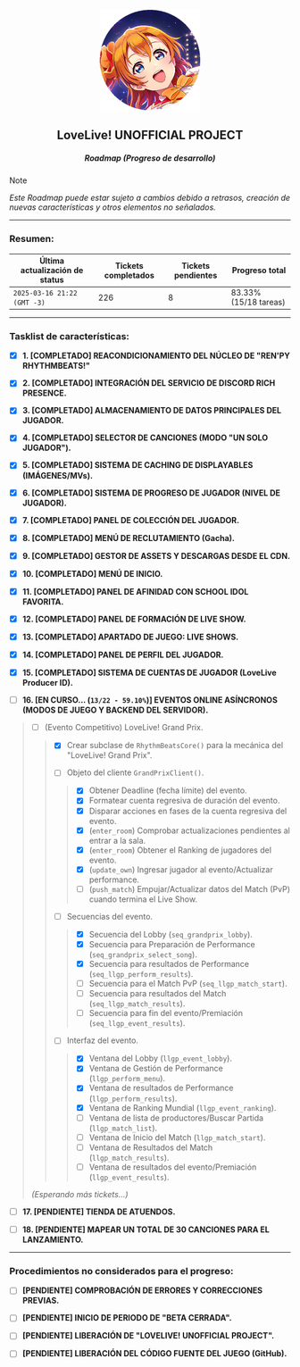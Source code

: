 <p align="center">
  <img width="180" height="180" src="https://github.com/CharlieFuu69/RenPy_RhythmBeats/blob/main/icons/llup_icon.png">
</p>

<h2 align="center"> LoveLive! UNOFFICIAL PROJECT </h2>
<h5 align="center"> Roadmap (Progreso de desarrollo) </h5>

> [!NOTE]
> _Este Roadmap puede estar sujeto a cambios debido a retrasos, creación de nuevas características y otros elementos no señalados._

---

### Resumen:

| Última actualización de status | Tickets completados | Tickets pendientes | Progreso total         |
|---|---|---|---|
| `2025-03-16 21:22 (GMT -3)`    | 226                 | 8                  | 83.33% (15/18 tareas)  |

---

### Tasklist de características:

- [x] **1. [COMPLETADO] REACONDICIONAMIENTO DEL NÚCLEO DE "REN'PY RHYTHMBEATS!"**

- [x] **2. [COMPLETADO] INTEGRACIÓN DEL SERVICIO DE DISCORD RICH PRESENCE.**

- [x] **3. [COMPLETADO] ALMACENAMIENTO DE DATOS PRINCIPALES DEL JUGADOR.**

- [x] **4. [COMPLETADO] SELECTOR DE CANCIONES (MODO "UN SOLO JUGADOR").**

- [x] **5. [COMPLETADO] SISTEMA DE CACHING DE DISPLAYABLES (IMÁGENES/MVs).**

- [x] **6. [COMPLETADO] SISTEMA DE PROGRESO DE JUGADOR (NIVEL DE JUGADOR).**

- [x] **7. [COMPLETADO] PANEL DE COLECCIÓN DEL JUGADOR.**

- [x] **8. [COMPLETADO] MENÚ DE RECLUTAMIENTO (Gacha).**

- [x] **9. [COMPLETADO] GESTOR DE ASSETS Y DESCARGAS DESDE EL CDN.**

- [x] **10. [COMPLETADO] MENÚ DE INICIO.**

- [x] **11. [COMPLETADO] PANEL DE AFINIDAD CON SCHOOL IDOL FAVORITA.**

- [x] **12. [COMPLETADO] PANEL DE FORMACIÓN DE LIVE SHOW.**

- [x] **13. [COMPLETADO] APARTADO DE JUEGO: LIVE SHOWS.**

- [x] **14. [COMPLETADO] PANEL DE PERFIL DEL JUGADOR.**

- [x] **15. [COMPLETADO] SISTEMA DE CUENTAS DE JUGADOR (LoveLive Producer ID).**

- [ ] **16. [EN CURSO... (`13/22 - 59.10%`)] EVENTOS ONLINE ASÍNCRONOS (MODOS DE JUEGO Y BACKEND DEL SERVIDOR).**
>
>    - [ ] (Evento Competitivo) LoveLive! Grand Prix.
>    >    - [x] Crear subclase de `RhythmBeatsCore()` para la mecánica del "LoveLive! Grand Prix".
>    >
>    >    - [ ] Objeto del cliente `GrandPrixClient()`.
>    >    >    - [x] Obtener Deadline (fecha límite) del evento.
>    >    >    - [x] Formatear cuenta regresiva de duración del evento.
>    >    >    - [x] Disparar acciones en fases de la cuenta regresiva del evento.
>    >    >    - [x] (`enter_room`) Comprobar actualizaciones pendientes al entrar a la sala.
>    >    >    - [x] (`enter_room`) Obtener el Ranking de jugadores del evento.
>    >    >    - [x] (`update_own`) Ingresar jugador al evento/Actualizar performance.
>    >    >    - [ ] (`push_match`) Empujar/Actualizar datos del Match (PvP) cuando termina el Live Show.
>    >
>    >    - [ ] Secuencias del evento.
>    >    >    - [x] Secuencia del Lobby (`seq_grandprix_lobby`).
>    >    >    - [x] Secuencia para Preparación de Performance (`seq_grandprix_select_song`).
>    >    >    - [x] Secuencia para resultados de Performance (`seq_llgp_perform_results`).
>    >    >    - [ ] Secuencia para el Match PvP (`seq_llgp_match_start`).
>    >    >    - [ ] Secuencia para resultados del Match (`seq_llgp_match_results`).
>    >    >    - [ ] Secuencia para fin del evento/Premiación (`seq_llgp_event_results`).
>    >
>    >    - [ ] Interfaz del evento.
>    >    >    - [x] Ventana del Lobby (`llgp_event_lobby`).
>    >    >    - [x] Ventana de Gestión de Performance (`llgp_perform_menu`).
>    >    >    - [x] Ventana de resultados de Performance (`llgp_perform_results`).
>    >    >    - [x] Ventana de Ranking Mundial (`llgp_event_ranking`).
>    >    >    - [ ] Ventana de lista de productores/Buscar Partida (`llgp_match_list`).
>    >    >    - [ ] Ventana de Inicio del Match (`llgp_match_start`).
>    >    >    - [ ] Ventana de Resultados del Match (`llgp_match_results`).
>    >    >    - [ ] Ventana de resultados del evento/Premiación (`llgp_event_results`).
>
> _(Esperando más tickets...)_

- [ ] **17. [PENDIENTE] TIENDA DE ATUENDOS.**

- [ ] **18. [PENDIENTE] MAPEAR UN TOTAL DE 30 CANCIONES PARA EL LANZAMIENTO.**

---

### Procedimientos no considerados para el progreso:

- [ ] **[PENDIENTE] COMPROBACIÓN DE ERRORES Y CORRECCIONES PREVIAS.**

- [ ] **[PENDIENTE] INICIO DE PERIODO DE "BETA CERRADA".**

- [ ] **[PENDIENTE] LIBERACIÓN DE "LOVELIVE! UNOFFICIAL PROJECT".**

- [ ] **[PENDIENTE] LIBERACIÓN DEL CÓDIGO FUENTE DEL JUEGO (GitHub).**
